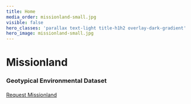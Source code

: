 ```yaml
---
title: Home
media_order: missionland-small.jpg
visible: false
hero_classes: 'parallax text-light title-h1h2 overlay-dark-gradient'
hero_image: missionland-small.jpg
---
```


# **Missionland**
### Geotypical Environmental Dataset
####

[Request Missionland](mailto:msg@cso.nato.int?subject=Missionland%20Data%20Set%20Request&classes=btn,btn-primary,btn-lg,btn-primary-outline)